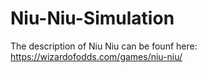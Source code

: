 # Niu-Niu-Simulation

The description of Niu Niu can be founf here: https://wizardofodds.com/games/niu-niu/
